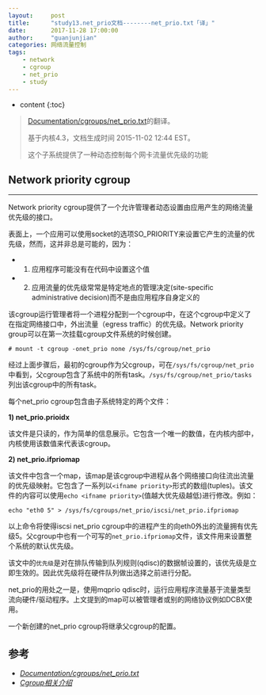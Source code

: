 ```yaml
---
layout:     post
title:      "study13.net_prio文档--------net_prio.txt「译」"
date:       2017-11-28 17:00:00 
author:     "guanjunjian"
categories: 网络流量控制
tags:
    - network
    - cgroup
    - net_prio
    - study
---
```


* content
{:toc}

>
> [Documentation/cgroups/net_prio.txt](https://www.mjmwired.net/kernel/Documentation/cgroups/net_prio.txt)的翻译。
>
> 基于内核4.3，文档生成时间 2015-11-02 12:44 EST。
> 
> 这个子系统提供了一种动态控制每个网卡流量优先级的功能
>

## Network priority cgroup

-----------------------------------

Network priority cgroup提供了一个允许管理者动态设置由应用产生的网络流量优先级的接口。

表面上，一个应用可以使用socket的选项SO_PRIORITY来设置它产生的流量的优先级，然而，这并非总是可能的，因为：

* 1) 应用程序可能没有在代码中设置这个值
* 2) 应用流量的优先级常常是特定地点的管理决定(site-specific administrative decision)而不是由应用程序自身定义的

该cgroup运行管理者将一个进程分配到一个cgroup中，在这个cgroup中定义了在指定网络接口中，外出流量（egress traffic）的优先级。Network priority group可以在第一次挂载cgroup文件系统的时候创建。

```
# mount -t cgroup -onet_prio none /sys/fs/cgroup/net_prio
```




经过上面步骤后，最初的cgroup作为父cgroup，可在`/sys/fs/cgroup/net_prio`中看到，父cgroup包含了系统中的所有task。`/sys/fs/cgroup/net_prio/tasks`列出该cgroup中的所有task。

每个net_prio cgroup包含由子系统特定的两个文件：

**1) net_prio.prioidx**

该文件是只读的，作为简单的信息展示。它包含一个唯一的数值，在内核内部中，内核使用该数值来代表该cgroup。

**2) net_prio.ifpriomap**

该文件中包含一个map，该map是该cgroup中进程从各个网络接口向往流出流量的优先级映射。它包含了一系列以`<ifname priority>`形式的数组(tuples)。该文件的内容可以使用`echo <ifname priority>`(值越大优先级越低)进行修改。例如：

```
echo "eth0 5" > /sys/fs/cgroups/net_prio/iscsi/net_prio.ifpriomap
```

以上命令将使得iscsi net_prio cgroup中的进程产生的向eth0外出的流量拥有优先级5。父cgroup中也有一个可写的`net_prio.ifpriomap`文件，该文件用来设置整个系统的默认优先级。

该文中的`优先级`是对在排队传输到队列规则(qdisc)的数据帧设置的，该优先级是立即生效的。因此优先级将在硬件队列做出选择之前进行分配。

net_prio的用处之一是，使用mqprio qdisc时，运行应用程序流量基于流量类型流向硬件/驱动程序。上文提到的map可以被管理者或别的网络协议例如DCBX使用。

一个新创建的net_prio cgroup将继承父cgroup的配置。


## 参考

* *[Documentation/cgroups/net_prio.txt](https://www.mjmwired.net/kernel/Documentation/cgroups/net_prio.txt)*
* *[Cgroup相关介绍](http://www.aboutyun.com/thread-5891-1-1.html)*
